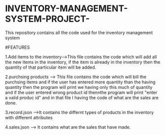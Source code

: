 # INVENTORY-MANAGEMENT-SYSTEM-PROJECT-
This repository contains  all the code used for the inventory management system 

#FEATURES

1.Add items to the inventory-->This file contains the code which will add all the new items in the inventory, if the item is already in the inventory then the quantity of that particular item will be added.

2.purchsing products --> This file contains the code which will bill the purchsing items and if the user has entered more quantity than the having quantity then the program will print we having only this much of quantity and if the user entered wrong product id thennthe program will print "enter a valid produc id" and in that file I having the code of what are the sales are done. 

3.record.json -->It contains the differnt types of products in the inventory with different attributes 

4.sales.json --> It contains what are the sales that have made. 

